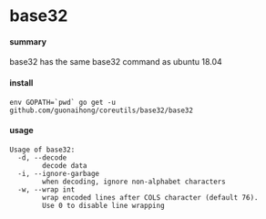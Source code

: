 # base32

#### summary
base32 has the same base32 command as ubuntu 18.04

#### install
```
env GOPATH=`pwd` go get -u github.com/guonaihong/coreutils/base32/base32
```

#### usage
```console
Usage of base32:
  -d, --decode
    	decode data
  -i, --ignore-garbage
    	when decoding, ignore non-alphabet characters
  -w, --wrap int
    	wrap encoded lines after COLS character (default 76).
    	Use 0 to disable line wrapping
```
